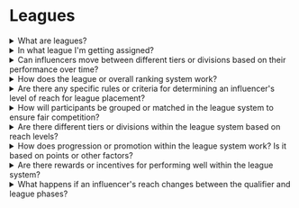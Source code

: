 # Leagues

<details>

<summary>What are leagues?</summary>

Leagues are akin to tiers in a football championship. They reflect your performance level during the qualifiers, grouping players with comparable achievements for competitive matchups. A higher league ranking leads to greater rewards. Further details will be revealed upon the launch of the inaugural season.

</details>

<details>

<summary>In what league I'm getting assigned?</summary>

Your league assignment depends on your ranking during the qualification phases. Participants accumulate daily points and climb the leaderboard, leading to final rankings after Qualification Phase 1 and Qualification Phase 2. Based on the collective achievements and the total number of participants, slots are assigned across different Leagues.

Top performers from each qualification phase receive invitations to join the most suitable league based on their skill levels.

As seasons progress, leagues operate on a promotion/relegation basis. The top performers ascend to higher leagues, while those with less success are moved to lower leagues.

If you join after the qualification phases, you'll enter the Amateur League. This league not only offers its set of rewards but also provides a chance to progress to higher divisions and secure/enhance rewards.

</details>

<details>

<summary>Can influencers move between different tiers or divisions based on their performance over time?</summary>

Influencers are ranked within their respective divisions. The top performers advance to the higher division (up to the Premier League), while those with lower rankings are relegated to lower divisions, eventually reaching the lowest tier, the Amateur League. Additionally, if an influencer fails to achieve a minimum of X days where they earn points, they will be moved down to a lower division. In such cases, they will only receive the minimum reward for the current season without being eligible for the collective boost. This system encourages influencers to consistently perform well and maintain their division status.

</details>

<details>

<summary>How does the league or overall ranking system work?</summary>

Visit <mark style="color:red;">**{LINK TO XBORG.COM WHERE LEAGUES AND RANKING SYSTEM IS EXPLAINED}**</mark>

</details>

<details>

<summary>Are there any specific rules or criteria for determining an influencer's level of reach for league placement?</summary>

Access to a league is determined by an influencer's final performance during Qualification Phases 1 and 2. Subsequent season results may lead to maintaining the same division, progressing to a higher division, or being relegated.

</details>

<details>

<summary>How will participants be grouped or matched in the league system to ensure fair competition?</summary>

Just like in soccer, top performers compete against fellow top performers, and so on.

</details>

<details>

<summary>Are there different tiers or divisions within the league system based on reach levels?</summary>

In the qualification rounds, everyone competes against each other. During the first season, individuals are sorted into various leagues based on their previous performance.

</details>

<details>

<summary>How does progression or promotion within the league system work? Is it based on points or other factors?</summary>

Advancement within the same league is determined by accumulated points. Each league features collective milestones that participants aim to achieve, providing benefits to all members. For more information, visit [rewards](../rewards-test.md).

</details>

<details>

<summary>Are there rewards or incentives for performing well within the league system?</summary>

No, as we reward overall performance at the end of the competition, additional incentives are not provided. However, it's important to note that to be eligible for the league reward, participants must earn points for a minimum of 7 days within the month. Anyone who advances to a higher league will automatically receive a greater reward.

</details>

<details>

<summary>What happens if an influencer's reach changes between the qualifier and league phases?</summary>

If an influencer's reach significantly changes between the qualification phase and the league phase, it does not impact their position within the league or previous rewards.

However, it's important to note that from the league phase onwards, the league ranking holds significance. An influencer who increases their reach is likely to move up to a higher division in the following season, while one who experiences a decrease in reach might face relegation.

Another crucial aspect is that, within the leagues, generating points on a minimum of 7 different days is required to be eligible for the league reward.

</details>

